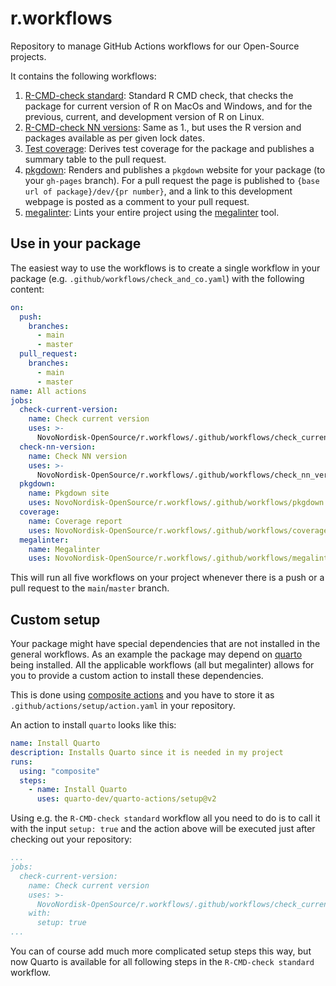 # r.workflows

Repository to manage GitHub Actions workflows for our Open-Source projects.

It contains the following workflows:

1. [R-CMD-check standard](.github/workflows/check_current_version.yaml): Standard R CMD check, that checks the package for current version of R on MacOs and Windows, and for the previous, current, and development version of R on Linux.
2. [R-CMD-check NN versions](.github/workflows/check_nn_versions.yaml): Same as 1., but uses the R version and packages available as per given lock dates.
3. [Test coverage](.github/workflows/coverage.yaml): Derives test coverage for the package and publishes a summary table to the pull request.
4. [pkgdown](.github/workflows/pkgdown.yaml): Renders and publishes a `pkgdown` website for your package (to your `gh-pages` branch). For a pull request the page is published to `{base url of package}/dev/{pr number}`, and a link to this development webpage is posted as a comment to your pull request.
5. [megalinter](.github/workflows/megalinter.yaml): Lints your entire project using the [megalinter](https://megalinter.io/) tool.

## Use in your package

The easiest way to use the workflows is to create a single workflow in your package (e.g. `.github/workflows/check_and_co.yaml`) with the following content:

```yaml
on:
  push:
    branches:
      - main
      - master
  pull_request:
    branches:
      - main
      - master
name: All actions
jobs:
  check-current-version:
    name: Check current version
    uses: >-
      NovoNordisk-OpenSource/r.workflows/.github/workflows/check_current_version.yaml@main
  check-nn-version:
    name: Check NN version
    uses: >-
      NovoNordisk-OpenSource/r.workflows/.github/workflows/check_nn_versions.yaml@main
  pkgdown:
    name: Pkgdown site
    uses: NovoNordisk-OpenSource/r.workflows/.github/workflows/pkgdown.yaml@main
  coverage:
    name: Coverage report
    uses: NovoNordisk-OpenSource/r.workflows/.github/workflows/coverage.yaml@main
  megalinter:
    name: Megalinter
    uses: NovoNordisk-OpenSource/r.workflows/.github/workflows/megalinter.yaml@main
```

This will run all five workflows on your project whenever there is a push or a pull request to the `main`/`master` branch.

## Custom setup

Your package might have special dependencies that are not installed in the general workflows. 
As an example the package may depend on [quarto](https://quarto.org/) being installed.
All the applicable workflows (all but megalinter) allows for you to provide a custom action to install these dependencies.

This is done using [composite actions](https://docs.github.com/en/actions/sharing-automations/creating-actions/creating-a-composite-action) and you have to store it
as `.github/actions/setup/action.yaml` in your repository.

An action to install `quarto` looks like this:

```yaml
name: Install Quarto
description: Installs Quarto since it is needed in my project
runs:
  using: "composite"
  steps:
    - name: Install Quarto
      uses: quarto-dev/quarto-actions/setup@v2
```

Using e.g. the `R-CMD-check standard` workflow all you need to do is to call it with the input `setup: true` and the action above will be executed just after checking out your repository:

```yaml
...
jobs:
  check-current-version:
    name: Check current version
    uses: >-
      NovoNordisk-OpenSource/r.workflows/.github/workflows/check_current_version.yaml@main
    with:
      setup: true
...
```
You can of course add much more complicated setup steps this way, but now Quarto is available for all following steps in the `R-CMD-check standard` workflow.
